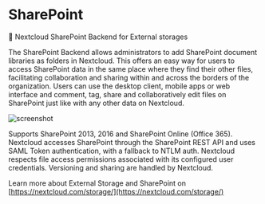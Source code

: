 # SharePoint
💾 Nextcloud SharePoint Backend for External storages

The SharePoint Backend allows administrators to add SharePoint document libraries as folders in Nextcloud. This offers an easy way for users to access SharePoint data in the same place where they find their other files, facilitating collaboration and sharing within and across the borders of the organization. Users can use the desktop client, mobile apps or web interface and comment, tag, share and collaboratively edit files on SharePoint just like with any other data on Nextcloud.

![screenshot](screenshots/configuration.png)

Supports SharePoint 2013, 2016 and SharePoint Online (Office 365). Nextcloud accesses SharePoint through the SharePoint REST API and uses SAML Token authentication, with a fallback to NTLM auth. Nextcloud respects file access permissions associated with its configured user credentials. Versioning and sharing are handled by Nextcloud.

Learn more about External Storage and SharePoint on [https://nextcloud.com/storage/](https://nextcloud.com/storage/)
